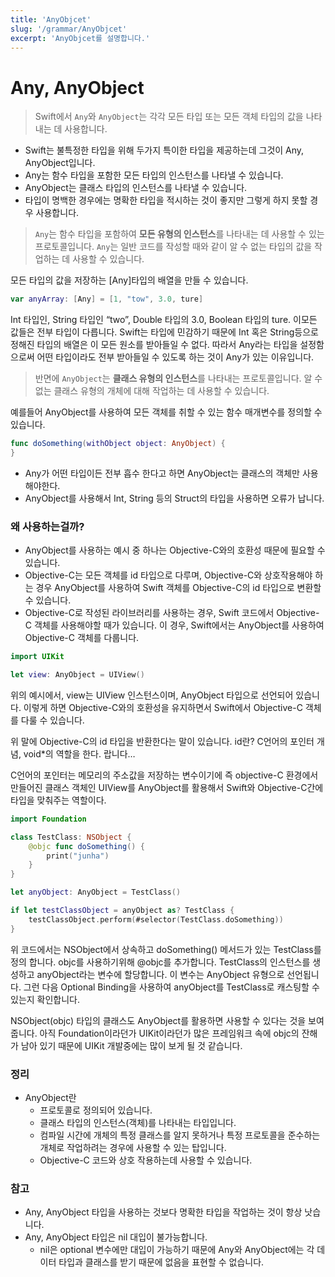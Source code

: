 ```yaml
---
title: 'AnyObjcet'
slug: '/grammar/AnyObjcet'
excerpt: 'AnyObjcet를 설명합니다.'
---
```


# Any, AnyObject

> Swift에서 `Any`와 `AnyObject`는 각각 모든 타입 또는 모든 객체 타입의 값을 나타내는 데 사용합니다.
> 
- Swift는 불특정한 타입을 위해 두가지 특이한 타입을 제공하는데 그것이 Any, AnyObject입니다.
- Any는 함수 타입을 포함한 모든 타입의 인스턴스를 나타낼 수 있습니다.
- AnyObject는 클래스 타입의 인스턴스를 나타낼 수 있습니다.
- 타입이 명백한 경우에는 명확한 타입을 적시하는 것이 좋지만 그렇게 하지 못할 경우 사용합니다.

> `Any`는 함수 타입을 포함하여 **모든 유형의 인스턴스**를 나타내는 데 사용할 수 있는 프로토콜입니다. `Any`는 일반 코드를 작성할 때와 같이 알 수 없는 타입의 값을 작업하는 데 사용할 수 있습니다.
> 

모든 타입의 값을 저장하는 [Any]타입의 배열을 만들 수 있습니다.

```swift
var anyArray: [Any] = [1, "tow", 3.0, ture]
```

Int 타입인, String 타입인 “two”, Double 타입의 3.0, Boolean 타입의 ture.
이모든 값들은 전부 타입이 다릅니다. Swift는 타입에 민감하기 때문에 Int 혹은 String등으로 정해진 타입의 배열은 이 모든 원소를 받아들일 수 없다. 따라서 Any라는 타입을 설정함으로써 어떤 타입이라도 전부 받아들일 수 있도록 하는 것이 Any가 있는 이유입니다.

> 반면에 `AnyObject`는 **클래스 유형의 인스턴스**를 나타내는 프로토콜입니다. 알 수 없는 클래스 유형의 개체에 대해 작업하는 데 사용할 수 있습니다.
> 

예를들어 AnyObject를 사용하여 모든 객체를 취할 수 있는 함수 매개변수를 정의할 수 있습니다. 

```swift
func doSomething(withObject object: AnyObject) {
}
```

- Any가 어떤 타입이든 전부 흡수 한다고 하면 AnyObject는 클래스의 객체만 사용해야한다.
- AnyObject를 사용해서 Int, String 등의 Struct의 타입을 사용하면 오류가 납니다.

### 왜 사용하는걸까?

- AnyObject를 사용하는 예시 중 하나는 Objective-C와의 호환성 때문에 필요할 수 있습니다.
- Objective-C는 모든 객체를 id 타입으로 다루며, Objective-C와 상호작용해야 하는 경우 AnyObject를 사용하여 Swift 객체를 Objective-C의 id 타입으로 변환할 수 있습니다.
- Objective-C로 작성된 라이브러리를 사용하는 경우, Swift 코드에서 Objective-C 객체를 사용해야할 때가 있습니다. 이 경우, Swift에서는 AnyObject를 사용하여 Objective-C 객체를 다룹니다.

```swift
import UIKit

let view: AnyObject = UIView()
```

위의 예시에서, view는 UIView 인스턴스이며, AnyObject 타입으로 선언되어 있습니다. 이렇게 하면 Objective-C와의 호환성을 유지하면서 Swift에서 Objective-C 객체를 다룰 수 있습니다.

위 말에 Objective-C의 id 타입을 반환한다는 말이 있습니다. id란? C언어의 포인터 개념, void*의 역할을 한다. 랍니다… 

C언어의 포인터는 메모리의 주소값을 저장하는 변수이기에 즉 objective-C 환경에서 만들어진 클래스 객체인 UIView를 AnyObject를 활용해서 Swift와 Objective-C간에 타입을 맞춰주는 역할이다.

```swift
import Foundation

class TestClass: NSObject {
	@objc func doSomething() {
		print("junha")
	}
}

let anyObject: AnyObject = TestClass()

if let testClassObject = anyObject as? TestClass {
	testClassObject.perform(#selector(TestClass.doSomething))
}
```

위 코드에서는 NSObject에서 상속하고 doSomething() 메서드가 있는 TestClass를 정의 합니다. objc를 사용하기위해 @objc를 추가합니다.
TestClass의 인스턴스를 생성하고 anyObject라는 변수에 할당합니다. 이 변수는 AnyObject 유형으로 선언됩니다. 그런 다음 Optional Binding을 사용하여 anyObject를 TestClass로 캐스팅할 수 있는지 확인합니다.

NSObject(objc) 타입의 클래스도 AnyObject를 활용하면 사용할 수 있다는 것을 보여줍니다. 아직 Foundation이라던가 UIKit이라던가 많은 프레임워크 속에 objc의 잔해가 남아 있기 때문에 UIKit 개발중에는 많이 보게 될 것 같습니다.

### 정리

- AnyObject란
    - 프로토콜로 정의되어 있습니다.
    - 클래스 타입의 인스턴스(객체)를 나타내는 타입입니다.
    - 컴파일 시간에 개체의 특정 클래스를 알지 못하거나 특정 프로토콜을 준수하는 개체로 작업하려는 경우에 사용할 수 있는 탑입니다.
    - Objective-C 코드와 상호 작용하는데 사용할 수 있습니다.

### 참고

- Any, AnyObject 타입을 사용하는 것보다 명확한 타입을 작업하는 것이 항상 낫습니다.
- Any, AnyObject 타입은 nil 대입이 불가능합니다.
    - nil은 optional 변수에만 대입이 가능하기 때문에 Any와 AnyObject에는 각 데이터 타입과 클래스를 받기 때문에 없음을 표현할 수 없습니다.